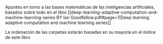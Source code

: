 Apuntes en torno a las bases matemáticas de las inteligencias artificiales, basados sobre todo en el libro [[deep-learning-adaptive-computation-and-machine-learning-series BY Ian Goodfellow.pdf#page=1|Deep learning adaptive computation and machine learning series]]

La ordenación de las carpetas estarán basadas en su mayoría en el índice de este libro



